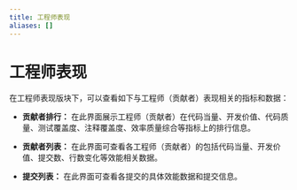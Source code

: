 ```yaml
---
title: 工程师表现
aliases: []
---
```


# 工程师表现

在工程师表现版块下，可以查看如下与工程师（贡献者）表现相关的指标和数据：

- **贡献者排行：** 在此界面展示工程师（贡献者）在代码当量、开发价值、代码质量、测试覆盖度、注释覆盖度、效率质量综合等指标上的排行信息。

- **贡献者列表：** 在此界面可查看各工程师（贡献者）的包括代码当量、开发价值、提交数、行数变化等效能相关数据。

- **提交列表：** 在此界面可查看各提交的具体效能数据和提交信息。
